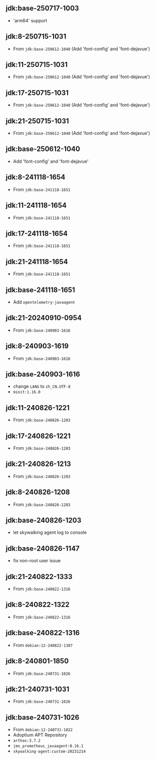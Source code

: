 ## jdk:base-250717-1003

- 'arm64' support

## jdk:8-250715-1031

- From `jdk:base-250612-1040` (Add 'font-config' and 'font-dejavue')

## jdk:11-250715-1031

- From `jdk:base-250612-1040` (Add 'font-config' and 'font-dejavue')

## jdk:17-250715-1031

- From `jdk:base-250612-1040` (Add 'font-config' and 'font-dejavue')

## jdk:21-250715-1031

- From `jdk:base-250612-1040` (Add 'font-config' and 'font-dejavue')

## jdk:base-250612-1040

- Add 'font-config' and 'font-dejavue'

## jdk:8-241118-1654

- From `jdk:base-241118-1651`

## jdk:11-241118-1654

- From `jdk:base-241118-1651`

## jdk:17-241118-1654

- From `jdk:base-241118-1651`

## jdk:21-241118-1654

- From `jdk:base-241118-1651`

## jdk:base-241118-1651

- Add `opentelemetry-javaagent`

## jdk:21-20240910-0954

- From `jdk:base-240903-1616`

## jdk:8-240903-1619

- From `jdk:base-240903-1616`

## jdk:base-240903-1616

- change `LANG` to `zh_CN.UTF-8`
- `minit:1.16.0`

## jdk:11-240826-1221

- From `jdk:base-240826-1203`

## jdk:17-240826-1221

- From `jdk:base-240826-1203`

## jdk:21-240826-1213

- From `jdk:base-240826-1203`

## jdk:8-240826-1208

- From `jdk:base-240826-1203`

## jdk:base-240826-1203

- let skywalking agent log to console

## jdk:base-240826-1147

- fix non-root user issue

## jdk:21-240822-1333

- From `jdk:base-240822-1316`

## jdk:8-240822-1322

- From `jdk:base-240822-1316`

## jdk:base-240822-1316

- From `debian:12-240822-1307`

## jdk:8-240801-1850

- From `jdk:base-240731-1026`

## jdk:21-240731-1031

- From `jdk:base-240731-1026`

## jdk:base-240731-1026

- From `debian:12-240731-1022`
- Adoptium APT Repository
- `arthas:3.7.2`
- `jmx_prometheus_javaagent:0.16.1`
- `skywalking-agent:custom-20231214`
